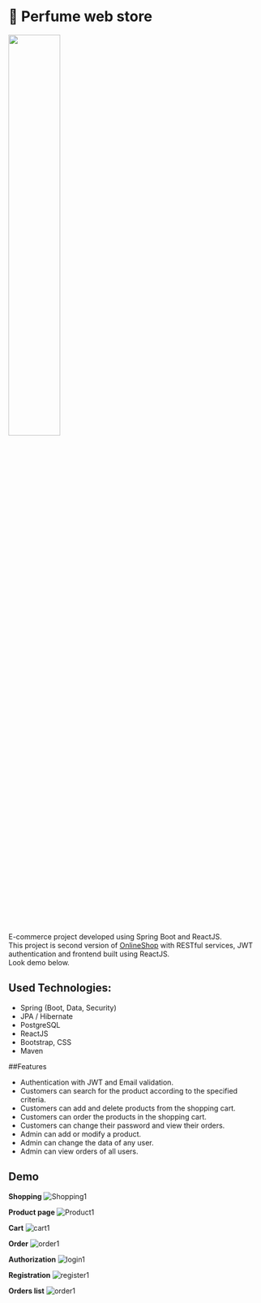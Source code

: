 # :hibiscus: Perfume web store

<div>
    <img src="https://i.ibb.co/6YNPHCd/LOGO3.jpg" width="45%" height="45%">
</div>

E-commerce project developed using Spring Boot and ReactJS.<br>
This project is second version of [OnlineShop](https://github.com/merikbest/OnlineShop) with RESTful services, JWT authentication and frontend built using ReactJS. <br>
Look demo below.

## Used Technologies:

* Spring (Boot, Data, Security)
* JPA / Hibernate
* PostgreSQL
* ReactJS
* Bootstrap, CSS
* Maven

##Features

* Authentication with JWT and Email validation.
* Customers can search for the product according to the specified criteria.
* Customers can add and delete products from the shopping cart.
* Customers can order the products in the shopping cart.
* Customers can change their password and view their orders.
* Admin can add or modify a product.
* Admin can change the data of any user.
* Admin can view orders of all users.

## Demo
**Shopping**
![Shopping1](https://i.ibb.co/tPPdfk5/Shopping1.jpg)

**Product page**
![Product1](https://i.ibb.co/GPcWsjb/Product1.jpg)

**Cart**
![cart1](https://i.ibb.co/ZhpM8Dx/cart1.jpg)

**Order**
![order1](https://i.ibb.co/CHspP01/order1.jpg)

**Authorization**
![login1](https://i.ibb.co/x7kbj8Q/login1.jpg)

**Registration**
![register1](https://i.ibb.co/3R5YQzm/register1.jpg)

**Orders list**
![order1](https://i.ibb.co/2g258yj/orders-list1.jpg)


















